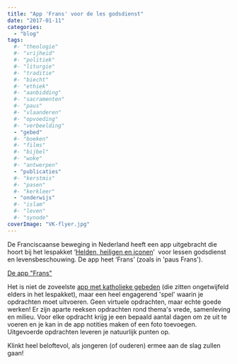 ```yaml
---
title: "App 'Frans' voor de les godsdienst"
date: "2017-01-11"
categories: 
  - "blog"
tags:
  #- "theologie"
  #- "vrijheid"
  #- "politiek"
  #- "liturgie"
  #- "traditie"
  #- "biecht"
  #- "ethiek"
  #- "aanbidding"
  #- "sacramenten"
  #- "paus"
  #- "vlaanderen"
  #- "opvoeding"
  #- "verbeelding"
  - "gebed"
  #- "boeken"
  #- "films"
  #- "bijbel"
  #- "woke"
  #- "antwerpen"
  - "publicaties"
  #- "kerstmis"
  #- "pasen"
  #- "kerkleer"
  - "onderwijs"
  #- "islam"
  #- "leven"
  #- "synode"
coverImage: "VK-flyer.jpg"
---
```


De Franciscaanse beweging in Nederland heeft een app uitgebracht die hoort bij het lespakket ‘[Helden, heiligen en iconen](http://www.franciscaansebeweging.nl/content/activiteiten/studie-en-verdieping/helden-heiligen-en-iconen/studiedag-helden-heiligen-en-iconen/721/)’  voor lessen godsdienst en levensbeschouwing. De app heet ‘Frans’ (zoals in 'paus Frans').

[De app "Frans"](/portfolio/frans)

Het is niet de zoveelste [app met katholieke gebeden](/portfolio/katholieke-gebeden/) (die zitten ongetwijfeld elders in het lespakket), maar een heel engagerend 'spel' waarin je opdrachten moet uitvoeren. Geen virtuele opdrachten, maar echte goede werken! Er zijn aparte reeksen opdrachten rond thema's vrede, samenleving en milieu. Voor elke opdracht krijg je een bepaald aantal dagen om ze uit te voeren en je kan in de app notities maken of een foto toevoegen. Uitgevoerde opdrachten leveren je natuurlijk punten op.

Klinkt heel beloftevol, als jongeren (of ouderen) ermee aan de slag zullen gaan!


